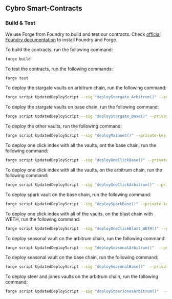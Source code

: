 ## Cybro Smart-Contracts

### Build & Test
We use Forge from Foundry to build and test our contracts. Check [official Foundry documentation](https://book.getfoundry.sh/getting-started/installation) to install Foundry and Forge.

To build the contracts, run the following command:
```bash
forge build
```

To test the contracts, run the following commands:
```bash
forge test
```

To deploy the stargate vaults on arbitrum chain, run the following command:
```bash
forge script UpdatedDeployScript --sig "deployStargate_Arbitrum()" --private-key <your_private_key>
```

To deploy the stargate vaults on base chain, run the following command:
```bash
forge script UpdatedDeployScript --sig "deployStargate_Base()" --private-key <your_private_key>
```

To deploy the other vaults, run the following command:
```bash
forge script UpdatedDeployScript --sig "deployMainnet()" --private-key <your_private_key> --rpc-url <your_rpc_url>
```

To deploy one click index with all the vaults, ont the base chain, run the following command:
```bash
forge script UpdatedDeployScript --sig "deployOneClickBase()" --private-key <your_private_key> --rpc-url <your_base_rpc_url>
```

To deploy one click index with all the vaults, on the arbitrum chain, run the following command:
```bash
forge script UpdatedDeployScript --sig "deployOneClickArbitrum()" --private-key <your_private_key> --rpc-url <your_arbitrum_rpc_url>
```

To deploy spark vault on the base chain, run the following command:
```bash
forge script UpdatedDeployScript --sig "deploySparkBase()" --private-key <your_private_key> --rpc-url <your_base_rpc_url>
```

To deploy one click index with all of the vaults, on the blast chain with WETH, run the following command:
```bash
forge script UpdatedDeployScript --sig "deployOneClickBlast_WETH()" --private-key <your_private_key> --rpc-url <your_blast_rpc_url>
```

To deploy seasonal vault on the arbitrum chain, run the following command:
```bash
forge script UpdatedDeployScript --sig "deploySeasonalArbitrum()"  --private-key <your_private_key> --rpc-url <your_arbitrum_rpc_url>
```

To deploy seasonal vault on the base chain, run the following command:
```bash
forge script UpdatedDeployScript --sig "deploySeasonalBase()"  --private-key <your_private_key> --rpc-url <your_arbitrum_rpc_url>
```

To deploy steer and jones vaults on the arbitrum chain, run the following command:
```bash
forge script UpdatedDeployScript --sig "deploySteerJonesArbitrum()"  --private-key <your_private_key> --rpc-url <your_arbitrum_rpc_url>
```